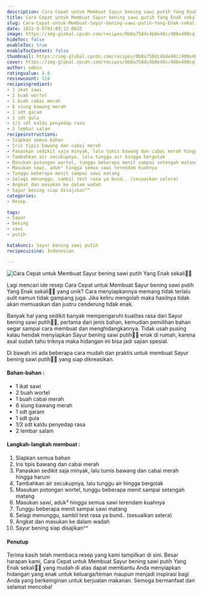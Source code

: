 ```yaml
---
description: Cara Cepat untuk Membuat Sayur bening sawi putih Yang Enak sekali"
title: Cara Cepat untuk Membuat Sayur bening sawi putih Yang Enak sekali
slug: Cara-Cepat-untuk-Membuat-Sayur-bening-sawi-putih-Yang-Enak-sekali
date: 2022-9-5T03:09:12.063Z
image: https://img-global.cpcdn.com/recipes/0b8a758dc4b8e48c/400x400cq70/photo.jpg
hideToc: false
enableToc: true
enableTocContent: false
thumbnail: https://img-global.cpcdn.com/recipes/0b8a758dc4b8e48c/400x400cq70/photo.jpg
cover: https://img-global.cpcdn.com/recipes/0b8a758dc4b8e48c/400x400cq70/photo.jpg
author: admin
ratingvalue: 4.8
reviewcount: 124
recipeingredient:
- 1 ikat sawi
- 2 buah wortel
- 1 buah cabai merah
- 6 siung bawang merah
- 1 sdt garam
- 1 sdt gula
- 1/2 sdt kaldu penyedap rasa
- 2 lembar salam
recipeinstructions:
- Siapkan semua bahan
- Iris tipis bawang dan cabai merah
- Panaskan sedikit saja minyak, lalu tumis bawang dan cabai merah hingga harum
- Tambahkan air secukupnya, lalu tunggu air hingga bergolak
- Masukan potongan wortel, tunggu beberapa menit sampai setengah matang
- Masukan sawi, aduk² hingga semua sawi terendam kuahnya
- Tunggu beberapa menit sampai sawi matang
- Selagi menunggu, sambil test rasa ya bund.. (sesuaikan selera)
- Angkat dan masukan ke dalam wadah
- Sayur bening siap disajikan^^
categories:
- Resep

tags:
- Sayur
- bening
- sawi
- putih

katakunci: Sayur bening sawi putih
recipecuisine: Indonesian

---
```


![Cara Cepat untuk Membuat Sayur bening sawi putih Yang Enak sekali👩‍🍳](https://img-global.cpcdn.com/recipes/0b8a758dc4b8e48c/400x400cq70/photo.jpg)

Lagi mencari ide resep Cara Cepat untuk Membuat Sayur bening sawi putih Yang Enak sekali👩‍🍳 yang unik? Cara menyiapkannya memang tidak terlalu sulit namun tidak gampang juga. Jika keliru mengolah maka hasilnya tidak akan memuaskan dan justru cenderung tidak enak.

Banyak hal yang sedikit banyak mempengaruhi kualitas rasa dari Sayur bening sawi putih👩‍🍳, pertama dari jenis bahan, kemudian pemilihan bahan segar sampai cara membuat dan menghidangkannya. Tidak usah pusing kalau hendak menyiapkan Sayur bening sawi putih👩‍🍳 enak di rumah, karena asal sudah tahu triknya maka hidangan ini bisa jadi sajian spesial.

Di bawah ini ada beberapa cara mudah dan praktis untuk membuat Sayur bening sawi putih👩‍🍳 yang siap dikreasikan.

<!--inarticleads1-->

#### Bahan-bahan :

- 1 ikat sawi
- 2 buah wortel
- 1 buah cabai merah
- 6 siung bawang merah
- 1 sdt garam
- 1 sdt gula
- 1/2 sdt kaldu penyedap rasa
- 2 lembar salam

<!--inarticleads2-->

#### Langkah-langkah membuat :

1. Siapkan semua bahan
1. Iris tipis bawang dan cabai merah
1. Panaskan sedikit saja minyak, lalu tumis bawang dan cabai merah hingga harum
1. Tambahkan air secukupnya, lalu tunggu air hingga bergolak
1. Masukan potongan wortel, tunggu beberapa menit sampai setengah matang
1. Masukan sawi, aduk² hingga semua sawi terendam kuahnya
1. Tunggu beberapa menit sampai sawi matang
1. Selagi menunggu, sambil test rasa ya bund.. (sesuaikan selera)
1. Angkat dan masukan ke dalam wadah
1. Sayur bening siap disajikan^^

#### Penutup

Terima kasih telah membaca resep yang kami tampilkan di sini. Besar harapan kami, Cara Cepat untuk Membuat Sayur bening sawi putih Yang Enak sekali👩‍🍳 yang mudah di atas dapat membantu Anda menyiapkan hidangan yang enak untuk keluarga/teman maupun menjadi inspirasi bagi Anda yang berkeinginan untuk berjualan makanan. Semoga bermanfaat dan selamat mencoba!